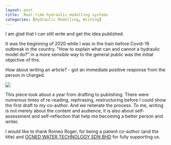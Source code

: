 ```yaml
---
layout: post
title:  Real-time hydraulic modelling systems
categories: [Hydraulic Modelling, Writing]
---
```

I am glad that I can still write and get the idea published.

It was the beginning of 2020 while I was in the train before Covid-19 outbreak in the country. "How to explain what can and cannot a hydraulic model do?" in a more sensible way to the general public was the initial objective of this.

How about writing an article? - got an immediate positive response from the person in charged.

![](https://mbam.org.my/mbj/mbj_120_2020/#page=64)

This piece took about a year from drafting to publishing. There were numerous times of re-reading, rephrasing, restructuring before I could show the first draft to my co-author. And we reiterate the process. To me, writing is not merely about the content and audience, it is also about self-assessment and self-reflection that help me becoming a better person and writer.

I would like to thank Romeo Roger, for being a patient co-author (and the title) and [OCNED WATER TECHNOLOGY SDN BHD](https://www.ocned.com/) for fully supporting us.